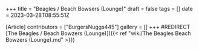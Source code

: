 +++
title = "Beagles / Beach Bowsers (Lounge)"
draft = false
tags = []
date = 2023-03-28T08:55:51Z

[Article]
contributors = ["BurgersNuggs445"]
gallery = []
+++
#REDIRECT [The Beagles / Beach Bowzers (Lounge)]({{< ref "wiki/The Beagles  Beach Bowzers (Lounge).md" >}})